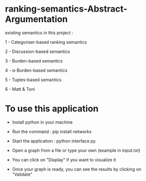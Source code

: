 # ranking-semantics-Abstract-Argumentation
existing semantics in this project :

1 - Categoriser-based ranking semantics

2 - Discussion-based semantics

3 - Burden-based semantics

4 - α-Burden-based semantics

5 - Tuples-based semantics

6 - Matt & Toni

# To use this application 
- Install python in your machine

- Run the command : pip install networkx

- Start the application : python interface.py

- Open a graph from a file or type your own (example in input.txt)

- You can click on "Display" if you want to visualize it

- Once your graph is ready, you can see the results by clicking on "Validate"
